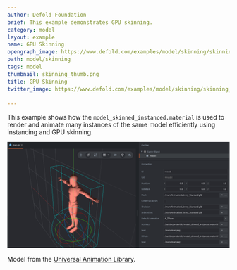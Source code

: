 ```yaml
---
author: Defold Foundation
brief: This example demonstrates GPU skinning.
category: model
layout: example
name: GPU Skinning
opengraph_image: https://www.defold.com/examples/model/skinning/skinning_thumb.png
path: model/skinning
tags: model
thumbnail: skinning_thumb.png
title: GPU Skinning
twitter_image: https://www.defold.com/examples/model/skinning/skinning_thumb.png

---
```


This example shows how the `model_skinned_instanced.material` is used to render and animate many instances of the same model efficiently using instancing and GPU skinning.

![skinning](skinning.png)

Model from the [Universal Animation Library](https://quaternius.itch.io/universal-animation-library).